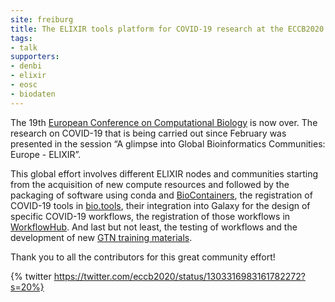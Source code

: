 ```yaml
---
site: freiburg
title: The ELIXIR tools platform for COVID-19 research at the ECCB2020
tags:
- talk
supporters:
- denbi
- elixir
- eosc
- biodaten
---
```


The 19th [European Conference on Computational Biology](https://eccb2020.info/) is now over. The research on COVID-19 that is being carried out since February was presented in the session “A glimpse into Global Bioinformatics Communities: Europe - ELIXIR”. 

This global effort involves different ELIXIR nodes and communities starting from the acquisition of new compute resources and followed by the packaging of software using conda and [BioContainers](http://biocontainers.pro), the registration of COVID-19 tools in [bio.tools](https://covid-19.bio.tools), their integration into Galaxy for the design of specific COVID-19 workflows, the registration of those workflows in [WorkflowHub](https://covid19.workflowhub.eu). And last but not least, the testing of workflows and the development of new [GTN training materials](https://training.galaxyproject.org/training-material/search?query=covid19).

Thank you to all the contributors for this great community effort!

{% twitter https://twitter.com/eccb2020/status/1303316983161782272?s=20%}
